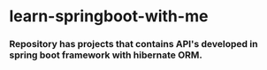# learn-springboot-with-me

### Repository has projects that contains API's developed in spring boot framework with hibernate ORM.
